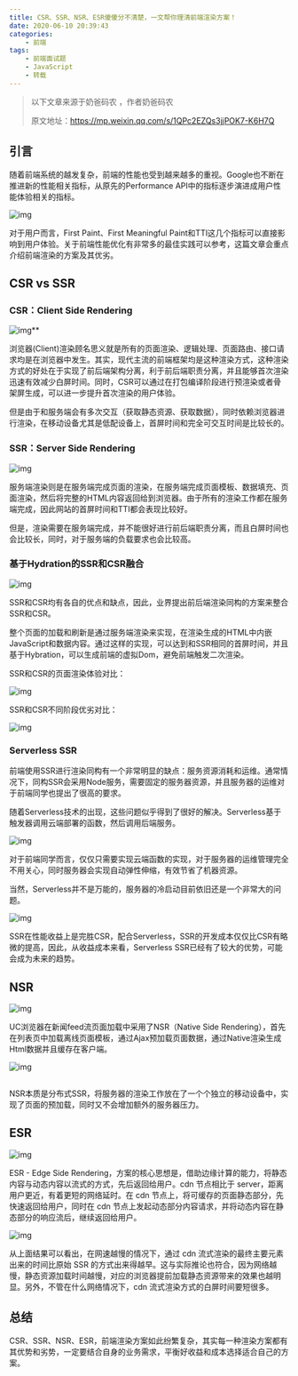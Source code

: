 ```yaml
---
title: CSR、SSR、NSR、ESR傻傻分不清楚，一文帮你理清前端渲染方案！
date: 2020-06-10 20:39:43
categories:
    - 前端
tags:
    - 前端面试题
    - JavaScript
    - 转载
---
```


> 以下文章来源于奶爸码农 ，作者奶爸码农
>
> 原文地址：https://mp.weixin.qq.com/s/1QPc2EZQs3jjPOK7-K6H7Q



## 引言

随着前端系统的越发复杂，前端的性能也受到越来越多的重视。Google也不断在推进新的性能相关指标，从原先的Performance API中的指标逐步演进成用户性能体验相关的指标。

![img](https://txy-tc-ly-1256104767.cos.ap-guangzhou.myqcloud.com/20200610205022)



对于用户而言，First Paint、First Meaningful Paint和TTI这几个指标可以直接影响到用户体验。关于前端性能优化有非常多的最佳实践可以参考，这篇文章会重点介绍前端渲染的方案及其优劣。

## CSR vs SSR



### CSR：Client Side Rendering

![img](https://txy-tc-ly-1256104767.cos.ap-guangzhou.myqcloud.com/20200610205013)**

浏览器(Client)渲染顾名思义就是所有的页面渲染、逻辑处理、页面路由、接口请求均是在浏览器中发生。其实，现代主流的前端框架均是这种渲染方式，这种渲染方式的好处在于实现了前后端架构分离，利于前后端职责分离，并且能够首次渲染迅速有效减少白屏时间。同时，CSR可以通过在打包编译阶段进行预渲染或者骨架屏生成，可以进一步提升首次渲染的用户体验。



但是由于和服务端会有多次交互（获取静态资源、获取数据），同时依赖浏览器进行渲染，在移动设备尤其是低配设备上，首屏时间和完全可交互时间是比较长的。



### SSR：Server Side Rendering

![img](https://txy-tc-ly-1256104767.cos.ap-guangzhou.myqcloud.com/20200610204600)

服务端渲染则是在服务端完成页面的渲染，在服务端完成页面模板、数据填充、页面渲染，然后将完整的HTML内容返回给到浏览器。由于所有的渲染工作都在服务端完成，因此网站的首屏时间和TTI都会表现比较好。



但是，渲染需要在服务端完成，并不能很好进行前后端职责分离，而且白屏时间也会比较长，同时，对于服务端的负载要求也会比较高。



### 基于Hydration的SSR和CSR融合

![img](https://txy-tc-ly-1256104767.cos.ap-guangzhou.myqcloud.com/20200610204642)

SSR和CSR均有各自的优点和缺点，因此，业界提出前后端渲染同构的方案来整合SSR和CSR。



整个页面的加载和刷新是通过服务端渲染来实现，在渲染生成的HTML中内嵌JavaScript和数据内容。通过这样的实现，可以达到和SSR相同的首屏时间，并且基于Hybration，可以生成前端的虚拟Dom，避免前端触发二次渲染。



SSR和CSR的页面渲染体验对比：

![img](https://txy-tc-ly-1256104767.cos.ap-guangzhou.myqcloud.com/20200610204653)



SSR和CSR不同阶段优劣对比：

![img](https://txy-tc-ly-1256104767.cos.ap-guangzhou.myqcloud.com/20200610204702)



### Serverless SSR

前端使用SSR进行渲染同构有一个非常明显的缺点：服务资源消耗和运维。通常情况下，同构SSR会采用Node服务，需要固定的服务器资源，并且服务器的运维对于前端同学也提出了很高的要求。



随着Serverless技术的出现，这些问题似乎得到了很好的解决。Serverless基于触发器调用云端部署的函数，然后调用后端服务。



![img](https://txy-tc-ly-1256104767.cos.ap-guangzhou.myqcloud.com/20200610204711)



对于前端同学而言，仅仅只需要实现云端函数的实现，对于服务器的运维管理完全不用关心，同时服务器会实现自动弹性伸缩，有效节省了机器资源。



当然，Serverless并不是万能的，服务器的冷启动目前依旧还是一个非常大的问题。



![img](https://txy-tc-ly-1256104767.cos.ap-guangzhou.myqcloud.com/20200610204719)



SSR在性能收益上是完胜CSR，配合Serverless，SSR的开发成本仅仅比CSR有略微的提高，因此，从收益成本来看，Serverless SSR已经有了较大的优势，可能会成为未来的趋势。

## NSR



![img](https://txy-tc-ly-1256104767.cos.ap-guangzhou.myqcloud.com/20200610204728)

UC浏览器在新闻feed流页面加载中采用了NSR（Native Side Rendering），首先在列表页中加载离线页面模板，通过Ajax预加载页面数据，通过Native渲染生成Html数据并且缓存在客户端。

![img](https://txy-tc-ly-1256104767.cos.ap-guangzhou.myqcloud.com/20200610204751)

![img](data:image/gif;base64,iVBORw0KGgoAAAANSUhEUgAAAAEAAAABCAYAAAAfFcSJAAAADUlEQVQImWNgYGBgAAAABQABh6FO1AAAAABJRU5ErkJggg==)

NSR本质是分布式SSR，将服务器的渲染工作放在了一个个独立的移动设备中，实现了页面的预加载，同时又不会增加额外的服务器压力。

## ESR

![img](https://txy-tc-ly-1256104767.cos.ap-guangzhou.myqcloud.com/20200610204800)

ESR - Edge Side Rendering，方案的核心思想是，借助边缘计算的能力，将静态内容与动态内容以流式的方式，先后返回给用户。cdn 节点相比于 server，距离用户更近，有着更短的网络延时。在 cdn 节点上，将可缓存的页面静态部分，先快速返回给用户，同时在 cdn 节点上发起动态部分内容请求，并将动态内容在静态部分的响应流后，继续返回给用户。



![img](https://txy-tc-ly-1256104767.cos.ap-guangzhou.myqcloud.com/20200610204805)

从上面结果可以看出，在网速越慢的情况下，通过 cdn 流式渲染的最终主要元素出来的时间比原始 SSR 的方式出来得越早。这与实际推论也符合，因为网络越慢，静态资源加载时间越慢，对应的浏览器提前加载静态资源带来的效果也越明显。另外，不管在什么网络情况下，cdn 流式渲染方式的白屏时间要短很多。



## 总结



CSR、SSR、NSR、ESR，前端渲染方案如此纷繁复杂，其实每一种渲染方案都有其优势和劣势，一定要结合自身的业务需求，平衡好收益和成本选择适合自己的方案。

